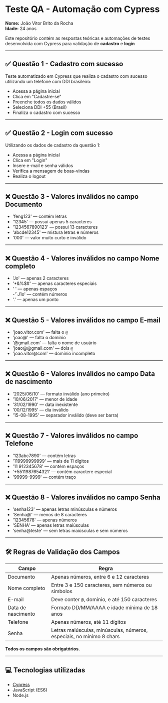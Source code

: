 # Teste QA - Automação com Cypress

**Nome:** João Vitor Brito da Rocha  
**Idade:** 24 anos  

Este repositório contém as respostas teóricas e automações de testes desenvolvida com Cypress para validação de **cadastro** e **login**

---

## ✅ Questão 1 - Cadastro com sucesso

Teste automatizado em Cypress que realiza o cadastro com sucesso utilizando um telefone com DDI brasileiro:

- Acessa a página inicial
- Clica em "Cadastre-se"
- Preenche todos os dados válidos
- Seleciona DDI +55 (Brasil)
- Finaliza o cadastro com sucesso

---

## ✅ Questão 2 - Login com sucesso

Utilizando os dados de cadastro da questão 1:

- Acessa a página inicial
- Clica em "Login"
- Insere e-mail e senha válidos
- Verifica a mensagem de boas-vindas
- Realiza o logout

---

## ❌ Questão 3 - Valores inválidos no campo **Documento**

- 'feng123' — contém letras  
- '12345' — possui apenas 5 caracteres  
- '1234567890123' — possui 13 caracteres  
- 'abcde12345' — mistura letras e números  
- '000' — valor muito curto e inválido  

---

## ❌ Questão 4 - Valores inválidos no campo **Nome completo**

- 'Jo' — apenas 2 caracteres  
- '*&%$#' — apenas caracteres especiais  
- '   ' — apenas espaços  
-'`J1o' — contém números  
- '.' — apenas um ponto  

---

## ❌ Questão 5 - Valores inválidos no campo **E-mail**

- 'joao.vitor.com' — falta o `@`  
- 'joao@' — falta o domínio  
- '@gmail.com' — falta o nome de usuário  
- 'joao@@gmail.com' — dois `@`  
- 'joao.vitor@com' — domínio incompleto  

---

## ❌ Questão 6 - Valores inválidos no campo **Data de nascimento**

- '2025/06/10' — formato inválido (ano primeiro)  
- '10/06/2017' — menor de idade  
- '31/02/1990' — data inexistente  
- '00/12/1995' — dia inválido  
- '15-08-1995' — separador inválido (deve ser barra)  

---

## ❌ Questão 7 - Valores inválidos no campo **Telefone**

- '123abc7890' — contém letras  
- '119999999999' — mais de 11 dígitos  
- '11 912345678' — contém espaços  
- '+5511987654321' — contém caractere especial  
- '99999-9999' — contém traço  

---

## ❌ Questão 8 - Valores inválidos no campo **Senha**

- 'senha123' — apenas letras minúsculas e números  
- 'Senha@' — menos de 8 caracteres  
- '12345678' — apenas números  
- 'SENHA' — apenas letras maiúsculas  
- 'senha@teste' — sem letras maiúsculas e sem números  

---

## 🛠️ Regras de Validação dos Campos

| Campo              | Regra                                                                 |
|--------------------|-----------------------------------------------------------------------|
| Documento          | Apenas números, entre 6 e 12 caracteres                               |
| Nome completo      | Entre 3 e 150 caracteres, sem números ou símbolos                     |
| E-mail             | Deve conter `@`, domínio, e até 150 caracteres                        |
| Data de nascimento | Formato DD/MM/AAAA e idade mínima de 18 anos                         |
| Telefone           | Apenas números, até 11 dígitos                                       |
| Senha              | Letras maiúsculas, minúsculas, números, especiais, no mínimo 8 chars |

**Todos os campos são obrigatórios.**

---

## 💻 Tecnologias utilizadas

- [Cypress](https://www.cypress.io/)
- JavaScript (ES6)
- Node.js

